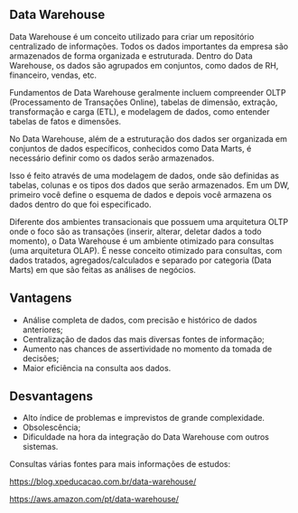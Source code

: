## Data Warehouse

Data Warehouse é um conceito utilizado para criar um repositório centralizado de informações. Todos os dados importantes da empresa são armazenados de forma organizada e estruturada. Dentro do Data Warehouse, os dados são agrupados em conjuntos, como dados de RH, financeiro, vendas, etc.

Fundamentos de Data Warehouse geralmente incluem compreender OLTP (Processamento de Transações Online), tabelas de dimensão, extração, transformação e carga (ETL), e modelagem de dados, como entender tabelas de fatos e dimensões.

No Data Warehouse, além de a estruturação dos dados ser organizada em conjuntos de dados específicos, conhecidos como Data Marts, é necessário definir como os dados serão armazenados.

Isso é feito através de uma modelagem de dados, onde são definidas as tabelas, colunas e os tipos dos dados que serão armazenados. Em um DW, primeiro você define o esquema de dados e depois você armazena os dados dentro do que foi especificado.

Diferente dos ambientes transacionais que possuem uma arquitetura OLTP onde o foco são as transações (inserir, alterar, deletar dados a todo momento), o Data Warehouse é um ambiente otimizado para consultas (uma arquitetura OLAP). É nesse conceito otimizado para consultas, com dados tratados, agregados/calculados e separado por categoria (Data Marts) em que são feitas as análises de negócios.

## Vantagens
  - Análise completa de dados, com precisão e histórico de dados anteriores;
  - Centralização de dados das mais diversas fontes de informação;
  - Aumento nas chances de assertividade no momento da tomada de decisões;
  - Maior eficiência na consulta aos dados.

## Desvantagens
  - Alto índice de problemas e imprevistos de grande complexidade.
  - Obsolescência;
  - Dificuldade na hora da integração do Data Warehouse com outros sistemas.


Consultas várias fontes para mais informações de estudos:

https://blog.xpeducacao.com.br/data-warehouse/

https://aws.amazon.com/pt/data-warehouse/
